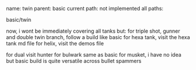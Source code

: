 name: twin
parent: basic
current path: not implemented
all paths:

  basic/twin

now, i wont be immediately covering all tanks
but:
  for triple shot, gunner and double twin branch, follow a build like basic
  for hexa tank, visit the hexa tank md file
  for helix, visit the demos file

for dual visit hunter
for bulwark same as basic
for musket, i have no idea but basic build is quite versatile across bullet spammers